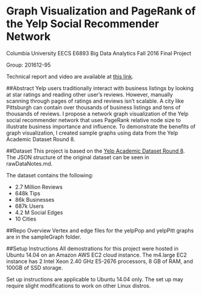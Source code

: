 # Graph Visualization and PageRank of the Yelp Social Recommender Network

Columbia University EECS E6893 Big Data Analytics Fall 2016 Final Project

Group: 201612-95

Technical report and video are available at [this link](http://www.ee.columbia.edu/~cylin/course/bigdata/projects/).

##Abstract
Yelp users traditionally interact with business listings by looking at star ratings and reading other user’s reviews. However, manually scanning through pages of ratings and reviews isn’t scalable. A city like Pittsburgh can contain over thousands of business listings and tens of thousands of reviews. I propose a network graph visualization of the Yelp social recommender network that uses PageRank relative node size to illustrate business importance and influence. To demonstrate the benefits of graph visualization, I created sample graphs using data from the Yelp Academic Dataset Round 8. 

##Dataset
This project is based on the [Yelp Academic Dataset Round 8](https://www.yelp.com/dataset_challenge).
The JSON structure of the original dataset can be seen in rawDataNotes.md.

The dataset contains the following:
- 2.7 Million Reviews
- 648k Tips
- 86k Businesses
- 687k Users
- 4.2 M Social Edges
- 10 Cities

##Repo Overview
Vertex and edge files for the yelpPop and yelpPitt graphs are in the sampleGraph folder.

##Setup Instructions
All demostrations for this project were hosted in Ubuntu 14.04 on an Amazon AWS EC2 cloud instance. 
The m4.large EC2 instance has 2 Intel Xeon 2.40 GHz E5-2676 processors, 8 GB of RAM, and 100GB of SSD storage.

Set up instructions are applicable to Ubuntu 14.04 only. The set up may require slight modifications to work
on other Linux distros.
